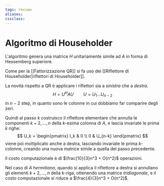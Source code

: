 ```yaml
---
tags: review
aliases:
cssclass:
---
```

 
# Algoritmo di Householder

L'algoritmo genera una matrice $H$ unitariamente simile ad $A$ in forma di Hessemberg superiore.

Come per la [[Fattorizzazione QR]] si fa uso dei [[Riflettore di Householder|riflettori di Householder]].

La novità rispetto a QR è applicare i riflettori sia a _sinistra_ che a _destra_.
$$
H = U^HAU \qquad U = U_1\dots U_{n-2}
$$
in $n-2$ step, in quanto sono le colonne in cui dobbiamo far comparire degli zeri.

Quindi al passo $k$ costruisco il riflettore elementare che annulla le componenti $k+2,\dots,n$ della $k$-esima colonna di $A$, e lascia invariate le prima $k$ righe:
$$
U_k = \begin{pmatrix}
I_k & 0 \\
0 & U_{n-k}
\end{pmatrix}
$$
viene poi moltiplicato anche a destra, lasciando invariate le prima $k$-colonne, creando una nuova matrice simile a quella del passo precedente.

Il costo computazionale è di $\frac{10}{3}n^3 + O(n^2)$ operazioni.

Nel caso di $A$ _hermitiana_, quando si applica il riflettore a destra si annullano gli elementi $k+2,\dots, n$ della $k$-riga, ottenendo una matrice _tridiagonale_, e il costo computazionale si riduce a $\frac{4}{3}n^3 + O(n^2)$.